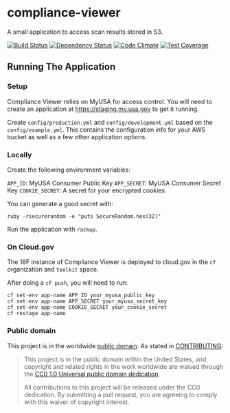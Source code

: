 # compliance-viewer

A small application to access scan results stored in S3.

[![Build Status](https://travis-ci.org/18F/compliance-viewer.svg?branch=develop)](https://travis-ci.org/18F/compliance-viewer)
[![Dependency Status](https://gemnasium.com/18F/compliance-viewer.svg)](https://gemnasium.com/18F/compliance-viewer)
[![Code Climate](https://codeclimate.com/github/18F/compliance-viewer/badges/gpa.svg)](https://codeclimate.com/github/18F/compliance-viewer)
[![Test Coverage](https://codeclimate.com/github/18F/compliance-viewer/badges/coverage.svg)](https://codeclimate.com/github/18F/compliance-viewer/coverage)

## Running The Application

### Setup

Compliance Viewer relies on MyUSA for access control. You will need to create an application at https://staging.my.usa.gov to get it running.

Create `config/production.yml` and `config/development.yml` based on the `config/example.yml`. This contains the configuration info for your AWS bucket as well as a few other application options.

### Locally

Create the following environment variables:

`APP_ID`: MyUSA Consumer Public Key 
`APP_SECRET`: MyUSA Consumer Secret Key 
`COOKIE_SECRET`: A secret for your encrypted cookies.

You can generate a good secret with:
```
ruby -rsecurerandom -e "puts SecureRandom.hex(32)"
```

Run the application with `rackup`.

### On Cloud.gov

The 18F instance of Compliance Viewer is deployed to cloud.gov in the `cf` organization and `toolkit` space.

After doing a `cf push`, you will need to run:
```
cf set-env app-name APP_ID your_myusa_public_key
cf set-env app-name APP_SECRET your_myusa_secret_key
cf set-env app-name COOKIE_SECRET your_cookie_secret
cf restage app-name 
```

### Public domain

This project is in the worldwide [public domain](LICENSE.md). As stated in [CONTRIBUTING](CONTRIBUTING.md):

> This project is in the public domain within the United States, and copyright and related rights in the work worldwide are waived through the [CC0 1.0 Universal public domain dedication](https://creativecommons.org/publicdomain/zero/1.0/).
>
> All contributions to this project will be released under the CC0 dedication. By submitting a pull request, you are agreeing to comply with this waiver of copyright interest.

